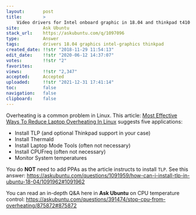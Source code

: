 ```yaml
---
layout:       post
title:        >
    Video drivers for Intel onboard graphic in 18.04 and thinkpad t410
site:         Ask Ubuntu
stack_url:    https://askubuntu.com/q/1097096
type:         Answer
tags:         drivers 18.04 graphics intel-graphics thinkpad
created_date: !!str "2018-11-29 11:54:13"
edit_date:    !!str "2020-06-12 14:37:07"
votes:        !!str "2"
favorites:    
views:        !!str "2,347"
accepted:     Accepted
uploaded:     !!str "2021-12-31 17:41:14"
toc:          false
navigation:   false
clipboard:    false
---
```


Overheating is a common problem in Linux. This article: [Most Effective Ways To Reduce Laptop Overheating In Linux][1] suggests five applications:

- Install TLP (and optional Thinkpad support in your case)
- Install Thermald
- Install Laptop Mode Tools (often not necessary)
- Install CPUFreq (often not necessary)
- Monitor System temperatures

You do **NOT** need to add PPAs as the article instructs to install `TLP`. See this answer: https://askubuntu.com/questions/1091959/how-can-i-install-tlp-in-ubuntu-18-04/1091962#1091962

You can read an in-depth Q&A here in **Ask Ubuntu** on CPU temperature control: https://askubuntu.com/questions/391474/stop-cpu-from-overheating/875872#875872

  [1]: https://itsfoss.com/reduce-overheating-laptops-linux/
